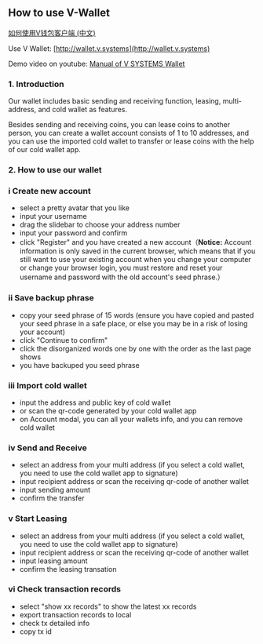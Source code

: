 
How to use V-Wallet
---
[如何使用V钱包客户端 (中文)](https://vsys.readthedocs.io/en/latest/walletcn.html)

Use V Wallet: [http://wallet.v.systems](http://wallet.v.systems)

Demo video on youtube: [Manual of V SYSTEMS Wallet](https://www.youtube.com/watch?v=8-6cHHKwcJs&t=135s)

### 1. Introduction

Our wallet includes basic sending and receiving function, leasing, multi-address, and cold wallet as features.

Besides sending and receiving coins, you can lease coins to another person, you can create a wallet account consists of 1 to 10 addresses, and you can use the imported cold wallet to transfer or lease coins with the help of our cold wallet app.

### 2. How to use our wallet


### i Create new account

* select a pretty avatar that you like
* input your username 
* drag  the slidebar to choose your address number
* input your password and confirm
* click "Register" and you have created a new account（**Notice:** Account information is only saved in the current browser, which means that if you still want to use your existing account when you change your computer or change your browser login, you must restore and reset your username and password with the old account's seed phrase.）

### ii Save backup phrase

* copy your seed phrase of 15 words (ensure you have copied and pasted your seed phrase in a safe place, or else you may be in a risk of losing your account)
* click "Continue to confirm"
* click the disorganized words one by one with the order as the last page shows
* you have backuped you seed phrase

### iii Import cold wallet

* input the address and public key of cold wallet
* or scan the qr-code generated by your cold wallet app
* on Account modal, you can all your wallets info, and you can remove cold wallet

### iv Send and Receive

* select an address from your multi address (if you select a cold wallet, you need to use the cold wallet app to signature)
* input recipient address or scan the receiving qr-code of another wallet
* input sending amount
* confirm the transfer

### v Start Leasing

* select an address from your multi address (if you select a cold wallet, you need to use the cold wallet app to signature)
* input recipient address or scan the receiving qr-code of another wallet
* input leasing amount
* confirm the leasing transation 

### vi Check transaction records

* select "show xx records" to show the latest xx records
* export transaction records to local
* check tx detailed info
* copy tx id
